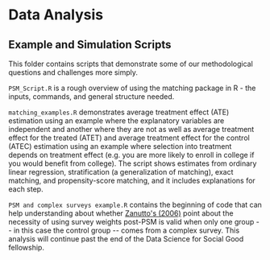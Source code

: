 # Data Analysis

## Example and Simulation Scripts

This folder contains scripts that demonstrate some of our methodological questions and challenges more simply.

`PSM_Script.R` is a rough overview of using the matching package in R - the inputs, commands, and general structure needed.

`matching_examples.R` demonstrates average treatment effect (ATE) estimation using an example where the explanatory variables are independent and another where they are not as well as average treatment effect for the treated (ATET) and average treatment effect for the control (ATEC) estimation using an example where selection into treatment depends on treatment effect (e.g. you are more likely to enroll in college if you would benefit from college).  The script shows estimates from ordinary linear regression, stratification (a generalization of matching), exact matching, and propensity-score matching, and it includes explanations for each step. 

`PSM and complex surveys example.R` contains the beginning of code that can help understanding about whether [Zanutto's (2006)](http://www.jds-online.com/v4-1) point about the necessity of using survey weights post-PSM is valid when only one group -- in this case the control group -- comes from a complex survey.  This analysis will continue past the end of the Data Science for Social Good fellowship.
